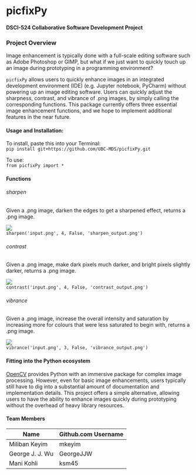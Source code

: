# picfixPy
#### DSCI-524 Collaborative Software Development Project  


### Project Overview

Image enhancement is typically done with a full-scale editing software such as Adobe Photoshop or GIMP, but what if we just want to quickly touch up an image during prototyping in a programming environment?

`picfixPy` allows users to quickly enhance images in an integrated development environment (IDE) (e.g. Jupyter notebook, PyCharm) without powering up an image editing software. Users can quickly adjust the sharpness, contrast, and vibrance of .png images, by simply calling the corresponding functions. This package currently offers three essential image enhancement functions, and we hope to implement additional features in the near future.

#### Usage and Installation:
To install, paste this into your Terminal:  
`pip install git+https://github.com/UBC-MDS/picfixPy.git`

To use:  
`from picfixPy import *`


#### Functions

###### sharpen
Given a .png image, darken the edges to get a sharpened effect, returns a .png image.  

![](https://github.com/UBC-MDS/picfixPy/blob/master/picfixPy/test/test_img/sharpen_output.png)   
`sharpen('input.png', 4, False, 'sharpen_output.png')`

###### contrast
Given a .png image, make dark pixels much darker, and bright pixels slightly darker, returns a .png image.  

![](https://github.com/UBC-MDS/picfixPy/blob/master/picfixPy/test/test_img/contrast_output.png)  
`contrast('input.png', 4, False, 'contrast_output.png')`  


###### vibrance
Given a .png image, increase the overall intensity and saturation by increasing more for colours that were less saturated to begin with, returns a .png image.  

![](https://github.com/UBC-MDS/picfixPy/blob/master/picfixPy/test/test_img/vibrance_output.png)  
`vibrance('input.png', 3, False, 'vibrance_output.png')`


#### Fitting into the Python ecosystem

[OpenCV](https://opencv-python-tutroals.readthedocs.io/en/latest/py_tutorials/py_tutorials.html) provides Python with an immersive package for complex image processing. However, even for basic image enhancements, users typically still have to dig into a substantial amount of documentation and implementation details. This project offers a simple alternative, allowing users to have the ability to enhance images quickly during prototyping without the overhead of heavy library resources.



#### Team Members

| Name                | Github.com Username |
| ------------------- | ------------------- |
| Miliban Keyim       | mkeyim              |
| George J. J. Wu     | GeorgeJJW           |
| Mani Kohli          | ksm45               |

